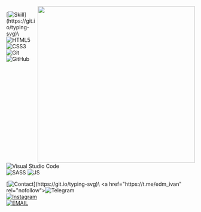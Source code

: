
<div class="gif__logo" margin="40"> 
  <img align="right"src=https://media.giphy.com/media/qgQUggAC3Pfv687qPC/giphy.gif art=gif  width="420" heigth=""/>  
</div>  

 [![Skill](https://readme-typing-svg.herokuapp.com?color=003140&lines=Skills:)](https://git.io/typing-svg)\
![HTML5](https://img.shields.io/badge/html5-%23E34F26.svg?style=for-the-badge&logo=html5&logoColor=white)
![CSS3](https://img.shields.io/badge/css3-%231572B6.svg?style=for-the-badge&logo=css3&logoColor=white)
![Git](https://img.shields.io/badge/git-%23F05033.svg?style=for-the-badge&logo=git&logoColor=white)\
![GitHub](https://img.shields.io/badge/github-%23121011.svg?style=for-the-badge&logo=github&logoColor=white)
![Visual Studio Code](https://img.shields.io/badge/Visual%20Studio%20Code-0078d7.svg?style=for-the-badge&logo=visual-studio-code&logoColor=white)\
![SASS](https://img.shields.io/badge/SASS-hotpink.svg?style=for-the-badge&logo=SASS&logoColor=white)
![JS](https://img.shields.io/badge/JavaScript-F7DF1E.svg?style=for-the-badge&logo=JavaScript&logoColor=black)



[![Contact](https://readme-typing-svg.herokuapp.com?color=003140&lines=Contacts:)](https://git.io/typing-svg)\
<a href="https://t.me/edm_ivan" rel="nofollow">![Telegram](https://img.shields.io/badge/Telegram-blue.svg?style=for-the-badge&logo=Telegram&logoColor=white)</a>\
<a href="https://instagram.com/i.derevjannyh" rel="nofollow">![Instagram](https://img.shields.io/badge/Insatgram-E4405F.svg?style=for-the-badge&logo=Instagram&logoColor=white)</a>\
<a href= mailto:ivan.der.sarapul@gmail.com rel="nofollow">![EMAIL](https://img.shields.io/badge/EMAIL-D14836.svg?style=for-the-badge&logo=gmail&logoColor=white)</a>

<!--
**id-edm/id-edm** is a ✨ _special_ ✨ repository because its `README.md` (this file) appears on your GitHub profile.

Here are some ideas to get you started:

- 🔭 I’m currently working on ...
- 🌱 I’m currently learning ...
- 👯 I’m looking to collaborate on ...
- 🤔 I’m looking for help with ...
- 💬 Ask me about ...
- 📫 How to reach me: ...
- 😄 Pronouns: ...
- ⚡ Fun fact: ...
-->
